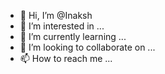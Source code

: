 - 👋 Hi, I’m @Inaksh
- 👀 I’m interested in ...
- 🌱 I’m currently learning ...
- 💞️ I’m looking to collaborate on ...
- 📫 How to reach me ...

<!---
Inaksh/Inaksh is a ✨ special ✨ repository because its `README.md` (this file) appears on your GitHub profile.
You can click the Preview link to take a look at your changes.
--->



